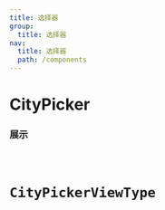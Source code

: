 ```yaml
---
title: 选择器
group: 
  title: 选择器
nav:
  title: 选择器
  path: /components
---
```


# CityPicker
### 展示
<code src="./demos/demo.tsx" />


# CityPickerViewType
<API />
